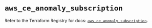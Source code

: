 # `aws_ce_anomaly_subscription`

Refer to the Terraform Registry for docs: [`aws_ce_anomaly_subscription`](https://registry.terraform.io/providers/hashicorp/aws/4.67.0/docs/resources/ce_anomaly_subscription).
